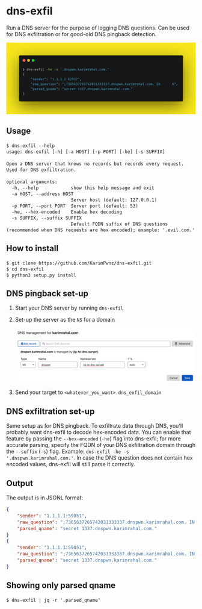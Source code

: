 # dns-exfil

Run a DNS server for the purpose of logging DNS questions. Can be used for DNS exfiltration or for good-old DNS pingback detection.

![](misc/dns-exfil-display.png)


## Usage

```
$ dns-exfil --help
usage: dns-exfil [-h] [-a HOST] [-p PORT] [-he] [-s SUFFIX]

Open a DNS server that knows no records but records every request. Used for DNS exfiltration.

optional arguments:
  -h, --help            show this help message and exit
  -a HOST, --address HOST
                        Server host (default: 127.0.0.1)
  -p PORT, --port PORT  Server port (default: 53)
  -he, --hex-encoded    Enable hex decoding
  -s SUFFIX, --suffix SUFFIX
                        Default FQDN suffix of DNS questions (recommended when DNS requests are hex encoded); example: '.evil.com.'
```

## How to install

```
$ git clone https://github.com/KarimPwnz/dns-exfil.git
$ cd dns-exfil
$ python3 setup.py install
```

## DNS pingback set-up

1. Start your DNS server by running `dns-exfil`

2. Set-up the server as the `NS` for a domain

   ![DNS NS setup on Cloudflare](misc/dns-NS-setup.png)

3. Send your target to `<whatever_you_want>.dns_exfil_domain`

## DNS exfiltration set-up

Same setup as for DNS pingback. To exfiltrate data through DNS, you'll probably want dns-exfil to decode hex-encoded data. You can enable that feature by passing the `--hex-encoded` (`-he`) flag into dns-exfil; for more accurate parsing, specify the FQDN of your DNS exfiltration domain through the `--suffix` (`-s`) flag. Example: `dns-exfil -he -s '.dnspwn.karimrahal.com.'`. In case the DNS question does not contain hex encoded values, dns-exfil will still parse it correctly.

## Output

The output is in JSONL format:

```json
{
    "sender": "1.1.1.1:59051",
    "raw_question": ";7365637265742031333337.dnspwn.karimrahal.com. IN      A",
    "parsed_qname": "secret 1337.dnspwn.karimrahal.com."
}
{
    "sender": "1.1.1.1:59051",
    "raw_question": ";7365637265742031333337.dnspwn.karimrahal.com. IN      A",
    "parsed_qname": "secret 1337.dnspwn.karimrahal.com."
}
```

## Showing only parsed qname

```
$ dns-exfil | jq -r '.parsed_qname'
```


